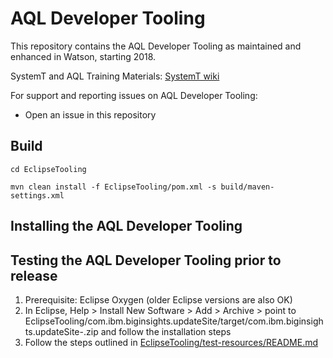 # AQL Developer Tooling

This repository contains the AQL Developer Tooling as maintained and enhanced in Watson, starting 2018.

SystemT and AQL Training Materials: [SystemT wiki](https://github.com/IBM/SystemT/blob/main/docs/index.md)

For support and reporting issues on AQL Developer Tooling: 
- Open an issue in this repository

## Build

``cd EclipseTooling``

``mvn clean install -f EclipseTooling/pom.xml -s build/maven-settings.xml``

## Installing the AQL Developer Tooling

## Testing the AQL Developer Tooling prior to release

1. Prerequisite: Eclipse Oxygen (older Eclipse versions are also OK)
2. In Eclipse, Help > Install New Software > Add > Archive > point to EclipseTooling/com.ibm.biginsights.updateSite/target/com.ibm.biginsights.updateSite-<version>.zip and follow the installation steps
3. Follow the steps outlined in [EclipseTooling/test-resources/README.md](https://github.com/IBM/SystemT-EclipseTooling/tree/main/EclipseTooling/test-resources)
